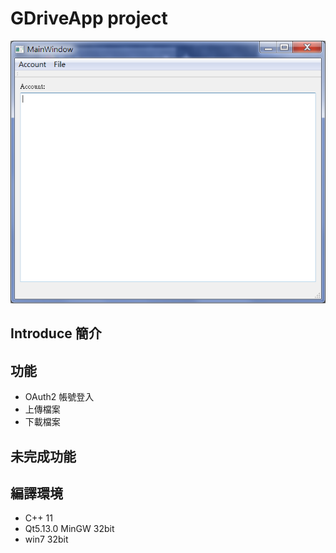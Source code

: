 # GDriveApp project
![image](https://raw.githubusercontent.com/Loukei/portfolio/master/GDriveApp/Demo_Image/Demo_mainwindow.png)
## Introduce 簡介

## 功能
- OAuth2 帳號登入
- 上傳檔案
- 下載檔案

## 未完成功能

## 編譯環境
- C++ 11
- Qt5.13.0 MinGW 32bit
- win7 32bit
